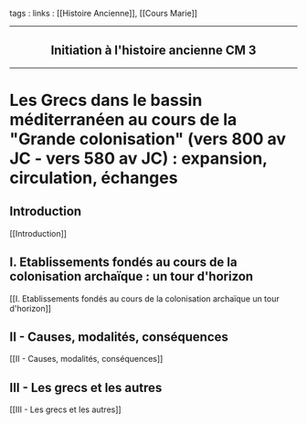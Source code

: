 tags : 
links : [[Histoire Ancienne]], [[Cours Marie]]

****

<h2 style="text-align: center;"> Initiation à l'histoire ancienne CM 3 </h2>

****


# Les Grecs dans le bassin méditerranéen au cours de la "Grande colonisation" (vers 800 av JC - vers 580 av JC) : expansion, circulation, échanges

## Introduction

[[Introduction]]

## I. Etablissements fondés au cours de la colonisation archaïque : un tour d'horizon

[[I. Etablissements fondés au cours de la colonisation archaïque  un tour d'horizon]] 

## II - Causes, modalités, conséquences 

[[II - Causes, modalités, conséquences]] 

## III - Les grecs et les autres  

 [[III - Les grecs et les autres]] 

